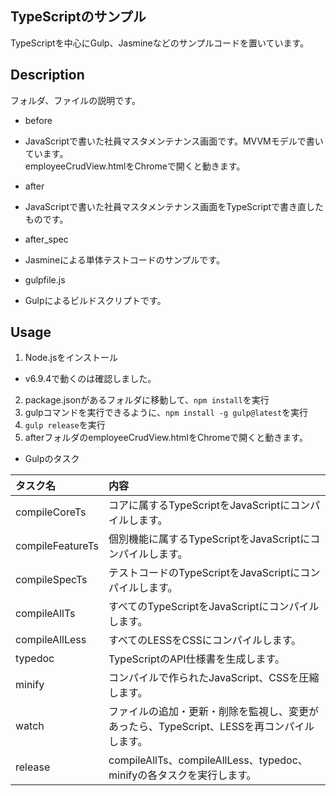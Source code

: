 ## TypeScriptのサンプル
TypeScriptを中心にGulp、Jasmineなどのサンプルコードを置いています。

## Description
フォルダ、ファイルの説明です。
* before
 - JavaScriptで書いた社員マスタメンテナンス画面です。MVVMモデルで書いています。  
   employeeCrudView.htmlをChromeで開くと動きます。
* after
 - JavaScriptで書いた社員マスタメンテナンス画面をTypeScriptで書き直したものです。
* after_spec
 - Jasmineによる単体テストコードのサンプルです。
* gulpfile.js
 - Gulpによるビルドスクリプトです。
 
## Usage
1. Node.jsをインストール
 * v6.9.4で動くのは確認しました。 
2. package.jsonがあるフォルダに移動して、`npm install`を実行
3. gulpコマンドを実行できるように、`npm install -g gulp@latest`を実行
4. `gulp release`を実行
5. afterフォルダのemployeeCrudView.htmlをChromeで開くと動きます。

* Gulpのタスク  

| タスク名 | 内容 |
|:-------|:-----|
|compileCoreTs    |コアに属するTypeScriptをJavaScriptにコンパイルします。  |
|compileFeatureTs |個別機能に属するTypeScriptをJavaScriptにコンパイルします。  |
|compileSpecTs    |テストコードのTypeScriptをJavaScriptにコンパイルします。  |
|compileAllTs     |すべてのTypeScriptをJavaScriptにコンパイルします。  |
|compileAllLess   |すべてのLESSをCSSにコンパイルします。  |
|typedoc          |TypeScriptのAPI仕様書を生成します。  |
|minify           |コンパイルで作られたJavaScript、CSSを圧縮します。  |
|watch            |ファイルの追加・更新・削除を監視し、変更があったら、TypeScript、LESSを再コンパイルします。  |
|release          |compileAllTs、compileAllLess、typedoc、minifyの各タスクを実行します。|
